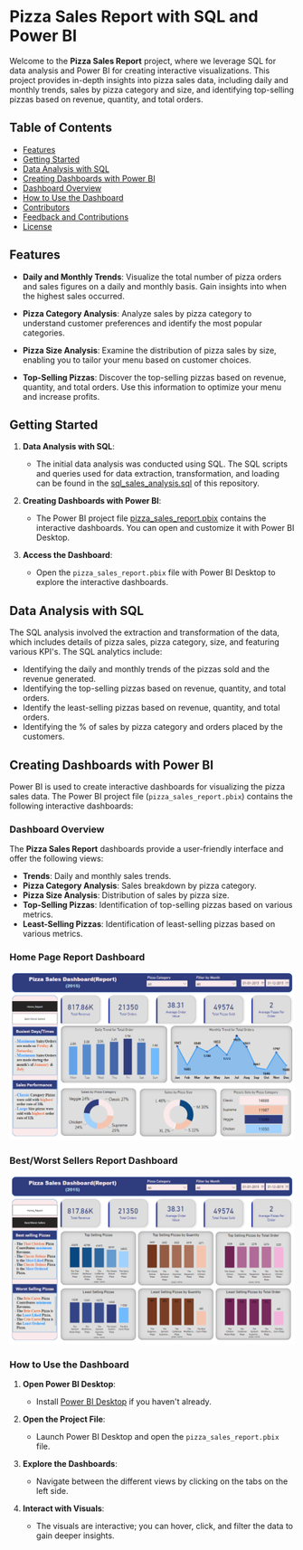 # Pizza Sales Report with SQL and Power BI

Welcome to the **Pizza Sales Report** project, where we leverage SQL for data analysis and Power BI for creating interactive visualizations. This project provides in-depth insights into pizza sales data, including daily and monthly trends, sales by pizza category and size, and identifying top-selling pizzas based on revenue, quantity, and total orders.

## Table of Contents

- [Features](#features)
- [Getting Started](#getting-started)
- [Data Analysis with SQL](#data-analysis-with-sql)
- [Creating Dashboards with Power BI](#creating-dashboards-with-power-bi)
- [Dashboard Overview](#dashboard-overview)
- [How to Use the Dashboard](#how-to-use-the-dashboard)
- [Contributors](#contributors)
- [Feedback and Contributions](#feedback-and-contributions)
- [License](#license)

## Features

- **Daily and Monthly Trends**: Visualize the total number of pizza orders and sales figures on a daily and monthly basis. Gain insights into when the highest sales occurred.

- **Pizza Category Analysis**: Analyze sales by pizza category to understand customer preferences and identify the most popular categories.

- **Pizza Size Analysis**: Examine the distribution of pizza sales by size, enabling you to tailor your menu based on customer choices.

- **Top-Selling Pizzas**: Discover the top-selling pizzas based on revenue, quantity, and total orders. Use this information to optimize your menu and increase profits.

## Getting Started

1. **Data Analysis with SQL**:
   - The initial data analysis was conducted using SQL. The SQL scripts and queries used for data extraction, transformation, and loading can be found in the <a href="pizza_sales_analysis.sql">sql_sales_analysis.sql</a> of this repository.

2. **Creating Dashboards with Power BI**:
   - The Power BI project file <a href="pizza_sales_report.pbix">pizza_sales_report.pbix</a> contains the interactive dashboards. You can open and customize it with Power BI Desktop.

3. **Access the Dashboard**:
   - Open the `pizza_sales_report.pbix` file with Power BI Desktop to explore the interactive dashboards.

## Data Analysis with SQL

The SQL analysis involved the extraction and transformation of the data, which includes details of pizza sales, pizza category, size, and featuring various KPI's. The SQL analytics include:
   - Identifying the daily and monthly trends of the pizzas sold and the revenue generated.
   - Identifying the top-selling pizzas based on revenue, quantity, and total orders.
   - Identify the least-selling pizzas based on revenue, quantity, and total orders.
   - Identifying the % of sales by pizza category and orders placed by the customers.

## Creating Dashboards with Power BI

Power BI is used to create interactive dashboards for visualizing the pizza sales data. The Power BI project file (`pizza_sales_report.pbix`) contains the following interactive dashboards:

### Dashboard Overview

The **Pizza Sales Report** dashboards provide a user-friendly interface and offer the following views:

- **Trends**: Daily and monthly sales trends.
- **Pizza Category Analysis**: Sales breakdown by pizza category.
- **Pizza Size Analysis**: Distribution of sales by pizza size.
- **Top-Selling Pizzas**: Identification of top-selling pizzas based on various metrics.
- **Least-Selling Pizzas**: Identification of least-selling pizzas based on various metrics.

### Home Page Report Dashboard
<img src="Dashboards/1_Pizza_Sales_Home_Report_Dashboard.png">

### Best/Worst Sellers Report Dashboard
<img src="Dashboards/2_Best_worst_Sellers_Report_Dashboard.png">

### How to Use the Dashboard

1. **Open Power BI Desktop**:
   - Install [Power BI Desktop](https://powerbi.microsoft.com/desktop/) if you haven't already.

2. **Open the Project File**:
   - Launch Power BI Desktop and open the `pizza_sales_report.pbix` file.

3. **Explore the Dashboards**:
   - Navigate between the different views by clicking on the tabs on the left side.

4. **Interact with Visuals**:
   - The visuals are interactive; you can hover, click, and filter the data to gain deeper insights.


